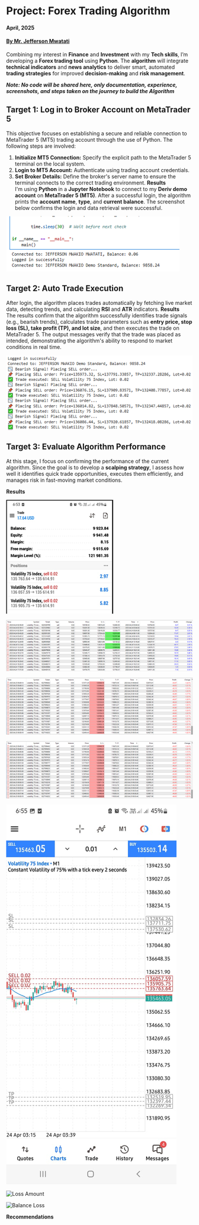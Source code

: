 # Project: Forex Trading Algorithm
#### **April, 2025** 
#### [**By Mr. Jefferson Mwatati**](https://github.com/jeffersonmwatati)
Combining my interest in **Finance** and **Investment** with my **Tech skills**, I’m developing a **Forex trading tool** using **Python**. The **algorithm** will integrate **technical indicators** and **news analytics** to deliver smart, automated **trading strategies** for improved **decision-making** and **risk management**.

***Note: No code will be shared here, only documentation, experience, screenshots, and steps taken on the journey to build the Algorithm***

## Target 1: Log in to Broker Account on MetaTrader 5
This objective focuses on establishing a secure and reliable connection to MetaTrader 5 (MT5) trading account through the use of Python. The following steps are involved:
   1. **Initialize MT5 Connection:** Specify the explicit path to the MetaTrader 5 terminal on the local system.
   2. **Login to MT5 Account:** Authenticate using trading account credentials.
   3. **Set Broker Details:** Define the broker's server name to ensure the terminal connects to the correct trading environment.
**Results** <br/>
I'm using **Python** in a **Jupyter Notebook** to connect to my **Deriv demo account** on **MetaTrader 5 (MT5)**. After a successful login, the algorithm prints the **account name**, **type**, and **current balance**.
The screenshot below confirms the login and data retrieval were successful.
<p align="left"> <img src="img/login-successful.PNG" alt="Login Successful"> </p>

## Target 2: Auto Trade Execution
After login, the algorithm places trades automatically by fetching live market data, detecting trends, and calculating **RSI** and **ATR** indicators.
**Results** <br/>
The results confirm that the algorithm successfully identifies trade signals (e.g., bearish trends), calculates trade parameters such as **entry price, stop loss (SL), take profit (TP), and lot size**, and then executes the trade on MetaTrader 5. The output messages verify that the trade was placed as intended, demonstrating the algorithm's ability to respond to market conditions in real time.
<p align="left"> <img src="img/place-trade1.PNG" alt="Place Trade"> </p>

## Target 3: Evaluate Algorithm Performance
At this stage, I focus on confirming the performance of the current algorithm. Since the goal is to develop a **scalping strategy**, I assess how well it identifies quick trade opportunities, executes them efficiently, and manages risk in fast-moving market conditions.

**Results** <br/>
<p align="left"> <img src="img/placed-trades-well.PNG" alt="placed trades well"> </p>

<p align="left"> <img src="img/good-results.PNG" alt="good results"> </p>

<p align="left"> <img src="img/bad-results.PNG" alt="bad results"> </p>

<p align="left"> <img src="img/bad-results.PNG" alt="bad results"> </p>

<p align="left"> <img src="img/SLTP.jpeg" alt="SL and TP"> </p>

<p align="left"> <img src="loss-amount.PNG" alt="Loss Amount"> </p>

<p align="left"> <img src="balance-loss.PNG" alt="Balance Loss"> </p>


**Recommendations** <br/>

